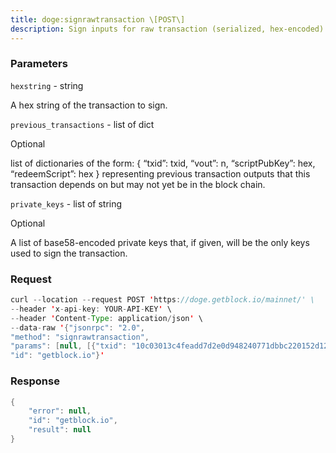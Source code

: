 ```yaml
---
title: doge:signrawtransaction \[POST\]
description: Sign inputs for raw transaction (serialized, hex-encoded).
---
```


### Parameters


`hexstring` - string

A hex string of the transaction to sign.

`previous_transactions` - list of dict

Optional

list of dictionaries of the form: { “txid”: txid, “vout”: n,
“scriptPubKey”: hex, “redeemScript”: hex } representing previous
transaction outputs that this transaction depends on but may not yet be
in the block chain.

`private_keys` - list of string

Optional

A list of base58-encoded private keys that, if given, will be the only
keys used to sign the transaction.

### Request

``` java
curl --location --request POST 'https://doge.getblock.io/mainnet/' \
--header 'x-api-key: YOUR-API-KEY' \
--header 'Content-Type: application/json' \
--data-raw '{"jsonrpc": "2.0",
"method": "signrawtransaction",
"params": [null, [{"txid": "10c03013c4feadd7d2e0d948240771dbbc220152d12c3ab7628a40a7f827f658", "vout": 10, "scriptPubKey": "hexencodedscriptpubkey", "redeemscript": "hexencodedredeemscript"}, {"txid": "10c01013c4feadd7d2e0d948240771dbbc220152d12c3ab7628a40a7f827f658", "vout": 1, "scriptPubKey": "hexencodedscriptpubkey", "redeemscript": "hexencodedredeemscript"}], null],
"id": "getblock.io"}'
```

###  Response

``` java
{
    "error": null,
    "id": "getblock.io",
    "result": null
}
```

